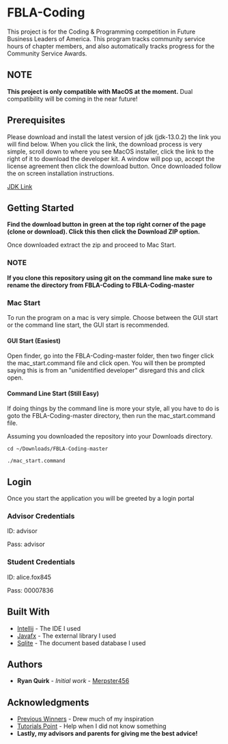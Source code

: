 # FBLA-Coding

This project is for the Coding & Programming competition in Future Business Leaders of America. This program tracks community service hours of chapter members, and also automatically tracks progress for the Community Service Awards.

## NOTE

**This project is only compatible with MacOS at the moment.**
Dual compatibility will be coming in the near future!

## Prerequisites

Please download and install the latest version of jdk (jdk-13.0.2) the link you will find below.
When you click the link, the download process is very simple, scroll down to where you see MacOS installer, click the link to the right of it to download the developer kit. A window will pop up, accept the license agreement then click the download button. Once downloaded follow the on screen installation instructions.

[JDK Link](https://www.oracle.com/java/technologies/javase-jdk13-downloads.html)

## Getting Started

**Find the download button in green at the top right corner of the page (clone or download). Click this then click the Download ZIP option.**

Once downloaded extract the zip and proceed to Mac Start.

### NOTE

**If you clone this repository using git on the command line make sure to rename the directory from FBLA-Coding to FBLA-Coding-master**

### Mac Start

To run the program on a mac is very simple. Choose between the GUI start or the command line start, the GUI start is recommended. 

#### GUI Start (Easiest)

Open finder, go into the FBLA-Coding-master folder, then two finger click the mac_start.command file and click open. You will then be prompted saying this is from an "unidentified developer" disregard this and click open.

#### Command Line Start (Still Easy)

If doing things by the command line is more your style, all you have to do is goto the FBLA-Coding-master directory, then run the mac_start.command file.

Assuming you downloaded the repository into your Downloads directory.

```
cd ~/Downloads/FBLA-Coding-master

./mac_start.command
```

## Login

Once you start the application you will be greeted by a login portal

### Advisor Credentials
ID: advisor

Pass: advisor

### Student Credentials
ID: alice.fox845

Pass: 00007836

## Built With

* [Intellij](https://www.jetbrains.com/idea/) - The IDE I used
* [Javafx](https://openjfx.io/) - The external library I used
* [Sqlite](https://sqlite.org/index.html) - The document based database I used

## Authors

* **Ryan Quirk** - *Initial work* - [Merpster456](https://github.com/Merpster456)

## Acknowledgments

* [Previous Winners](https://github.com/fbla-competitive-events/coding-programming) - Drew much of my inspiration
* [Tutorials Point](https://www.tutorialspoint.com/javafx/index.htm) - Help when I did not know something
* **Lastly, my advisors and parents for giving me the best advice!**

